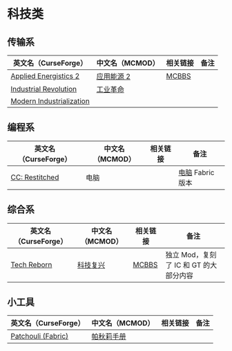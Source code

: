 # 科技类

## 传输系

| 英文名（CurseForge）                                                                              | 中文名（MCMOD）                                   | 相关链接                                              | 备注 |
| ------------------------------------------------------------------------------------------------- | ------------------------------------------------- | ----------------------------------------------------- | ---- |
| [Applied Energistics 2](https://www.curseforge.com/minecraft/mc-mods/applied-energistics-2)       | [应用能源 2](https://www.mcmod.cn/class/260.html) | [MCBBS](https://www.mcbbs.net/thread-798231-1-1.html) |      |
| [Industrial Revolution](https://www.curseforge.com/minecraft/mc-mods/industrial-revolution)       | [工业革命](https://www.mcmod.cn/class/2752.html)  |                                                       |      |
| [Modern Industrialization](https://www.curseforge.com/minecraft/mc-mods/modern-industrialization) |                                                   |                                                       |      |

## 编程系

| 英文名（CurseForge）                                                         | 中文名（MCMOD） | 相关链接 | 备注                                                     |
| ---------------------------------------------------------------------------- | --------------- | -------- | -------------------------------------------------------- |
| [CC: Restitched](https://www.curseforge.com/minecraft/mc-mods/cc-restitched) | 电脑            |          | [电脑](https://www.mcmod.cn/class/1681.html) Fabric 版本 |

## 综合系

| 英文名（CurseForge）                                                   | 中文名（MCMOD）                                 | 相关链接                                              | 备注                                   |
| ---------------------------------------------------------------------- | ----------------------------------------------- | ----------------------------------------------------- | -------------------------------------- |
| [Tech Reborn](https://www.curseforge.com/minecraft/mc-mods/techreborn) | [科技复兴](https://www.mcmod.cn/class/558.html) | [MCBBS](https://www.mcbbs.net/thread-777062-1-1.html) | 独立 Mod，复刻了 IC 和 GT 的大部分内容 |

## 小工具

| 英文名（CurseForge）                                                                | 中文名（MCMOD）                                    | 相关链接 | 备注 |
| ----------------------------------------------------------------------------------- | -------------------------------------------------- | -------- | ---- |
| [Patchouli (Fabric)](https://www.curseforge.com/minecraft/mc-mods/patchouli-fabric) | [帕秋莉手册](https://www.mcmod.cn/class/1388.html) |          |      |
